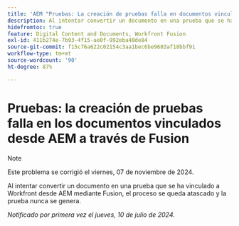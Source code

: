 ```yaml
---
title: 'AEM "Pruebas: La creación de pruebas falla en documentos vinculados desde la aplicación de la prueba a través de la fusión"'
description: Al intentar convertir un documento en una prueba que se ha vinculado a Workfront desde AEM mediante Fusion, el proceso se queda atascado y la prueba nunca se genera.
hidefromtoc: true
feature: Digital Content and Documents, Workfront Fusion
exl-id: 411b274e-7b93-4f15-ae0f-992eba40de84
source-git-commit: f15c76a622c02154c3aa1bec6be9603af18bbf91
workflow-type: tm+mt
source-wordcount: '90'
ht-degree: 87%

---
```


# Pruebas: la creación de pruebas falla en los documentos vinculados desde AEM a través de Fusion

>[!NOTE]
>
>Este problema se corrigió el viernes, 07 de noviembre de 2024.

Al intentar convertir un documento en una prueba que se ha vinculado a Workfront desde AEM mediante Fusion, el proceso se queda atascado y la prueba nunca se genera.

_Notificado por primera vez el jueves, 10 de julio de 2024._
